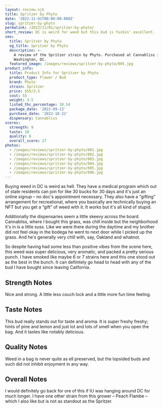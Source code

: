 ```yaml
---
layout: review.njk
title: Spritzer by Phyto
date: '2022-11-01T00:00:00.000Z'
slug: spritzer-by-phyto
permalink: /2022/11/01/spritzer-by-phyto/
short_review: DC is weird for weed but this bud is fuckin' excellent.
seo:
  title: Spritzer by Phyto
  og_title: Spritzer by Phyto
  description: >-
    A review of the Spritzer strain by Phyto. Purchased at Cannabliss in
    Washington, DC.
  featured_image: /images/reviews/spritzer-by-phyto/005.jpg
product_info:
  title: Product Info for Spritzer by Phyto
  product_type: Flower / Bud
  brand: Phyto
  strain: Spritzer
  price: $55/3.5
  cost: 55
  weight: 3.5
  listed_thc_percentage: 30.54
  package_date: '2022-09-13'
  purchase_date: '2022-10-22'
  dispensary: Cannabliss
scores:
  strength: 9
  taste: 10
  quality: 8
  overall_score: 27
photos:
  - /images/reviews/spritzer-by-phyto/001.jpg
  - /images/reviews/spritzer-by-phyto/002.jpg
  - /images/reviews/spritzer-by-phyto/003.jpg
  - /images/reviews/spritzer-by-phyto/004.jpg
  - /images/reviews/spritzer-by-phyto/005.jpg
  - /images/reviews/spritzer-by-phyto/006.jpg
---
```


Buying weed in DC is weird as hell. They have a medical program which out of state residents can join for like 30 bucks for 30 days and it's just an online signup – no doc's appointment necessary. They also have a “gifting” arrangement for recreational, where you basically are technically buying an NFT but you get a “gift” of weed with it. It works but it's all kind of stupid.

Additionally the dispensaries seem a little skeevy across the board. Cannabliss, where I bought this grass, was chill inside but the neighborhood it's in is a little suss. Like we were there during the daytime and my brother did not feel okay in the bodega he went to next door while I picked up the grass. And he's generally very chill with, say, Oakland and whatnot.

So despite having had some less than positive vibes from the scene here, this weed was super delicious, very aromatic, and packed a pretty serious punch. I have smoked like maybe 6 or 7 strains here and this one stood out as the best in the bunch. It can defiintely go head to head with any of the bud I have bought since leaving California.

## Strength Notes

Nice and strong. A little less couch lock and a little more fun time feeling.

## Taste Notes

This bud really stands out for taste and aroma. It is super freshy freshy; hints of pine and lemon and just lot and lots of smell when you open the bag. And it tastes like notably delicious.

## Quality Notes

Weed in a bag is never quite as ell preserved, but the lopsided buds and such did not inhibit enjoyment in any way.

## Overall Notes

I would definitely go back for ore of this if IU was hanging around DC for much longer. I have one other strain from this grower – Peach Flambe – which I also like but is not as standout as the Spritzer.
